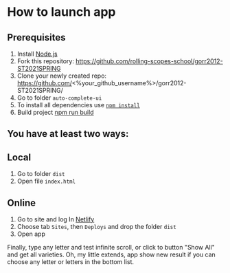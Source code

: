 # How to launch app
## Prerequisites
1. Install [Node.js](https://nodejs.org/en/download/)   
2. Fork this repository: https://github.com/rolling-scopes-school/gorr2012-ST2021SPRING
3. Clone your newly created repo: https://github.com/<%your_github_username%>/gorr2012-ST2021SPRING/
4. Go to folder `auto-complete-ui` 
5. To install all dependencies use [`npm install`](https://docs.npmjs.com/cli/install)
6. Build project [npm run build](https://docs.npmjs.com/cli/v7/configuring-npm/package-json#scripts)

## You have at least two ways:

## Local
1. Go to folder `dist`
2. Open file `index.html`

## Online
1. Go to site and log In [Netlify](https://www.netlify.com/)
2. Choose tab `Sites`, then `Deploys` and drop the folder `dist`
2. Open app

Finally, type any letter and test infinite scroll, or click to button "Show All" and get all varieties.
Oh, my little extends, app show new result if you can choose any letter or letters in the bottom list.
